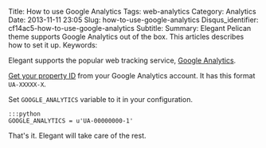 Title: How to use Google Analytics
Tags: web-analytics
Category: Analytics
Date: 2013-11-11 23:05
Slug: how-to-use-google-analytics
Disqus_identifier: cf14ac5-how-to-use-google-analytics
Subtitle:
Summary: Elegant Pelican theme supports Google Analytics out of
the box. This articles describes how to set it up.
Keywords:

Elegant supports the popular web tracking service,
[Google Analytics](http://www.google.com/analytics/).

[Get your property
ID](https://support.google.com/analytics/answer/1032385?hl=en) from your Google
Analytics account. It has this format `UA-XXXXX-X`.

Set `GOOGLE_ANALYTICS` variable to it in your configuration.

    :::python
    GOOGLE_ANALYTICS = u'UA-00000000-1'

That's it. Elegant will take care of the rest.
